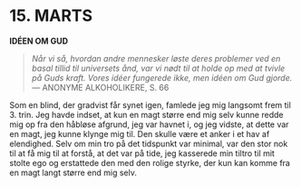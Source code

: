 # 15. MARTS

**IDÉEN OM GUD**

> *Når vi så, hvordan andre mennesker løste deres problemer ved en basal tillid til universets ånd, var vi nødt til at holde op med at tvivle på Guds kraft. Vores idéer fungerede ikke, men idéen om Gud gjorde.*
> — ANONYME ALKOHOLIKERE, S. 66

Som en blind, der gradvist får synet igen, famlede jeg mig langsomt frem til 3. trin. Jeg havde indset, at kun en magt større end mig selv kunne redde mig op fra den håbløse afgrund, jeg var havnet i, og jeg vidste, at dette var en magt, jeg kunne klynge mig til. Den skulle være et anker i et hav af elendighed. Selv om min tro på det tidspunkt var minimal, var den stor nok til at få mig til at forstå, at det var på tide, jeg kasserede min tiltro til mit stolte ego og erstattede den med den rolige styrke, der kun kan komme fra en magt langt større end mig selv.
